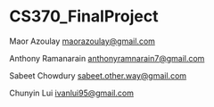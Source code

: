 # CS370_FinalProject
Maor Azoulay
maorazoulay@gmail.com 

Anthony Ramanarain
anthonyramnarain7@gmail.com

Sabeet Chowdury
sabeet.other.way@gmail.com 

Chunyin Lui
ivanlui95@gmail.com



